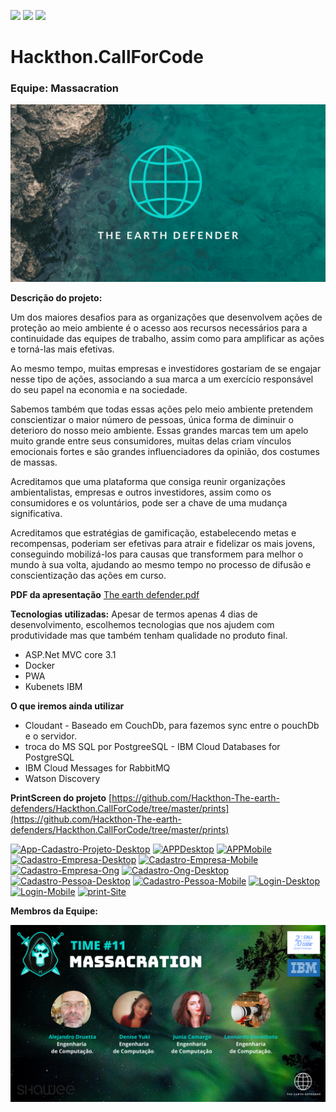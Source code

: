 ![](https://img.shields.io/badge/build-passing-brightgreen)  ![](https://img.shields.io/badge/docker%20build-automated-066da5) ![](https://img.shields.io/badge/license-MIT-green)

# Hackthon.CallForCode
### Equipe: Massacration

![The Earth Defender Logo](https://github.com/Hackthon-The-earth-defenders/Hackthon.CallForCode/blob/master/The%20earth%20defender%20(2).png)

**Descrição do projeto:**

Um dos maiores desafios para as organizações que desenvolvem ações de proteção ao meio ambiente é o acesso aos recursos necessários para a continuidade das equipes de trabalho, assim como para amplificar as ações e torná-las mais efetivas. 

Ao mesmo tempo, muitas empresas e investidores gostariam de se engajar nesse tipo de ações, associando a sua marca a um exercício responsável do seu papel na economia e na sociedade.

Sabemos também que todas essas ações pelo meio ambiente pretendem conscientizar o maior número de pessoas, única forma de diminuir o deterioro do nosso meio ambiente. Essas grandes marcas tem um apelo muito grande entre seus consumidores, muitas delas criam vínculos emocionais fortes e são grandes influenciadores da opinião, dos costumes de massas.

Acreditamos que uma plataforma que consiga reunir organizações ambientalistas, empresas e outros investidores, assim como os consumidores e os voluntários, pode ser a chave de uma mudança significativa.

Acreditamos que estratégias de gamificação, estabelecendo metas e recompensas, poderiam ser efetivas para atrair e fidelizar os mais jovens, conseguindo mobilizá-los para causas que transformem para melhor o mundo à sua volta, ajudando ao mesmo tempo no processo de difusão e conscientização das ações em curso.

**PDF da apresentação**
[The earth defender.pdf](https://github.com/Hackthon-The-earth-defenders/Hackthon.CallForCode/blob/master/The%20earth%20defender.pdf)

**Tecnologias utilizadas:**
Apesar de termos apenas 4 dias de desenvolvimento, escolhemos tecnologias que nos ajudem com produtividade mas que também tenham qualidade no produto final.

 - ASP.Net MVC core 3.1
 - Docker
 - PWA
 - Kubenets IBM
 
 **O que iremos ainda utilizar**
 - Cloudant - Baseado em CouchDb, para fazemos sync entre o pouchDb e o servidor.
 - troca do MS SQL por PostgreeSQL - IBM Cloud Databases for PostgreSQL
 - IBM Cloud Messages for RabbitMQ
 - Watson Discovery

**PrintScreen do projeto**
[https://github.com/Hackthon-The-earth-defenders/Hackthon.CallForCode/tree/master/prints](https://github.com/Hackthon-The-earth-defenders/Hackthon.CallForCode/tree/master/prints)

<a href="https://ibb.co/FmmzcxF" target="_blank"><img src="https://i.ibb.co/FmmzcxF/App-Cadastro-Projeto-Desktop.png" alt="App-Cadastro-Projeto-Desktop" border="0"></a>
<a href="https://ibb.co/kqjq0G2"  target="_blank"><img src="https://i.ibb.co/kqjq0G2/APPDesktop.png" alt="APPDesktop" border="0"></a>
<a href="https://ibb.co/F8nw5BT"  target="_blank"><img src="https://i.ibb.co/F8nw5BT/APPMobile.png" alt="APPMobile" border="0"></a>
<a href="https://ibb.co/zZz6ZMc"  target="_blank"><img src="https://i.ibb.co/zZz6ZMc/Cadastro-Empresa-Desktop.png" alt="Cadastro-Empresa-Desktop" border="0"></a>
<a href="https://ibb.co/vL7NF9q"  target="_blank"><img src="https://i.ibb.co/vL7NF9q/Cadastro-Empresa-Mobile.png" alt="Cadastro-Empresa-Mobile" border="0"></a>
<a href="https://ibb.co/jzR33qb"  target="_blank"><img src="https://i.ibb.co/jzR33qb/Cadastro-Empresa-Ong.png" alt="Cadastro-Empresa-Ong" border="0"></a>
<a href="https://ibb.co/pQtQdR9"  target="_blank"><img src="https://i.ibb.co/pQtQdR9/Cadastro-Ong-Desktop.png" alt="Cadastro-Ong-Desktop" border="0"></a>
<a href="https://ibb.co/5xz9R97"  target="_blank"><img src="https://i.ibb.co/5xz9R97/Cadastro-Pessoa-Desktop.png" alt="Cadastro-Pessoa-Desktop" border="0"></a>
<a href="https://ibb.co/ZxZvnwY"  target="_blank"><img src="https://i.ibb.co/ZxZvnwY/Cadastro-Pessoa-Mobile.png" alt="Cadastro-Pessoa-Mobile" border="0"></a>
<a href="https://ibb.co/TBGrRR0"  target="_blank"><img src="https://i.ibb.co/TBGrRR0/Login-Desktop.png" alt="Login-Desktop" border="0"></a>
<a href="https://ibb.co/9VSQ5vN"  target="_blank"><img src="https://i.ibb.co/9VSQ5vN/Login-Mobile.png" alt="Login-Mobile" border="0"></a>
<a href="https://ibb.co/xXPG9tj"  target="_blank"><img src="https://i.ibb.co/xXPG9tj/print-Site.png" alt="print-Site" border="0"></a>



**Membros da Equipe:**

![Massacration](https://github.com/Hackthon-The-earth-defenders/Hackthon.CallForCode/blob/master/timao.png)
